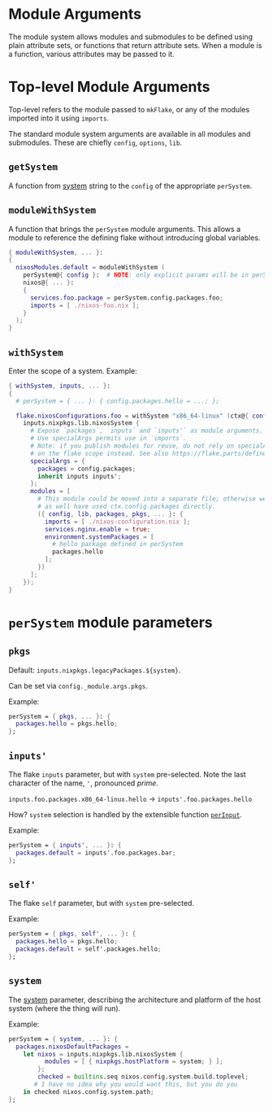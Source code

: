 # Module Arguments

The module system allows modules and submodules to be defined using plain
attribute sets, or functions that return attribute sets. When a module is a
function, various attributes may be passed to it.

# Top-level Module Arguments

Top-level refers to the module passed to `mkFlake`, or any of the modules
imported into it using `imports`.

The standard module system arguments are available in all modules and submodules. These are chiefly `config`, `options`, `lib`.

## `getSystem`

A function from [system](./system.md) string to the `config` of the appropriate `perSystem`.

## `moduleWithSystem`

A function that brings the `perSystem` module arguments.
This allows a module to reference the defining flake without introducing
global variables.

```nix
{ moduleWithSystem, ... }:
{
  nixosModules.default = moduleWithSystem (
    perSystem@{ config }:  # NOTE: only explicit params will be in perSystem
    nixos@{ ... }:
    {
      services.foo.package = perSystem.config.packages.foo;
      imports = [ ./nixos-foo.nix ];
    }
  );
}
```

## `withSystem`

Enter the scope of a system. Example:

```nix
{ withSystem, inputs, ... }:
{
  # perSystem = { ... }: { config.packages.hello = ...; };

  flake.nixosConfigurations.foo = withSystem "x86_64-linux" (ctx@{ config, inputs', ... }:
    inputs.nixpkgs.lib.nixosSystem {
      # Expose `packages`, `inputs` and `inputs'` as module arguments.
      # Use specialArgs permits use in `imports`.
      # Note: if you publish modules for reuse, do not rely on specialArgs, but
      # on the flake scope instead. See also https://flake.parts/define-module-in-separate-file.html
      specialArgs = {
        packages = config.packages;
        inherit inputs inputs';
      };
      modules = [
        # This module could be moved into a separate file; otherwise we might
        # as well have used ctx.config.packages directly.
        ({ config, lib, packages, pkgs, ... }: {
          imports = [ ./nixos-configuration.nix ];
          services.nginx.enable = true;
          environment.systemPackages = [
            # hello package defined in perSystem
            packages.hello
          ];
        })
      ];
    });
}
```

# `perSystem` module parameters

## `pkgs`

Default: `inputs.nixpkgs.legacyPackages.${system}`.

Can be set via `config._module.args.pkgs`.

Example:

```nix
perSystem = { pkgs, ... }: {
  packages.hello = pkgs.hello;
};
```

## `inputs'`

The flake `inputs` parameter, but with `system` pre-selected. Note the last character of the name, `'`, pronounced _prime_.

`inputs.foo.packages.x86_64-linux.hello` -> `inputs'.foo.packages.hello`

How? `system` selection is handled by the extensible function [`perInput`](options/flake-parts.html#opt-perInput).

Example:

```nix
perSystem = { inputs', ... }: {
  packages.default = inputs'.foo.packages.bar;
};
```

## `self'`

The flake `self` parameter, but with `system` pre-selected.

Example:

```nix
perSystem = { pkgs, self', ... }: {
  packages.hello = pkgs.hello;
  packages.default = self'.packages.hello;
};
```

## `system`

The [system](system.md) parameter, describing the architecture and platform of the host system (where the thing will run).

Example:

```nix
perSystem = { system, ... }: {
  packages.nixosDefaultPackages =
    let nixos = inputs.nixpkgs.lib.nixosSystem {
          modules = [ { nixpkgs.hostPlatform = system; } ];
        };
        checked = builtins.seq nixos.config.system.build.toplevel;
       # I have no idea why you would want this, but you do you
    in checked nixos.config.system.path;
};
```
